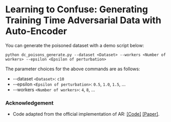 # Learning to Confuse: Generating Training Time Adversarial Data with Auto-Encoder
You can generate the poisoned dataset with a demo script below:
```shell
python dc_poisons_generate.py --dataset <Dataset> --workers <Number of workers> --epsilon <Epsilon of perturbation>
```
The parameter choices for the above commands are as follows:
- --dataset `<Dataset>`: `c10`
- --epsilon `<Epsilon of perturbation>`: `0.5`, `1.0`, `1.5`, ...
- --workers `<Number of workers>`: `4`, `8`, ...

### Acknowledgement
- Code adapted from the official implementation of AR:
  [[Code]](https://github.com/psandovalsegura/autoregressive-poisoning)
  [[Paper]](https://arxiv.org/pdf/2206.03693.pdf).
